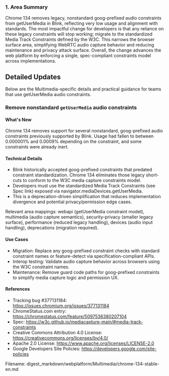 ### 1. Area Summary

Chrome 134 removes legacy, nonstandard goog-prefixed audio constraints from getUserMedia in Blink, reflecting very low usage and alignment with standards. The most impactful change for developers is that any reliance on these legacy constraints will stop working; migrate to the standardized Media Track Constraints defined by the W3C. This narrows the browser surface area, simplifying WebRTC audio capture behavior and reducing maintenance and privacy attack surface. Overall, the change advances the web platform by enforcing a single, spec-compliant constraints model across implementations.

## Detailed Updates

Below are the Multimedia-specific details and practical guidance for teams that use getUserMedia audio constraints.

### Remove nonstandard `getUserMedia` audio constraints

#### What's New
Chrome 134 removes support for several nonstandard, goog-prefixed audio constraints previously supported by Blink. Usage had fallen to between 0.000001% and 0.0009% depending on the constraint, and some constraints were already inert.

#### Technical Details
- Blink historically accepted goog-prefixed constraints that predated constraint standardization. Chrome 134 eliminates those legacy short-cuts to conform to the W3C media capture constraints model.
- Developers must use the standardized Media Track Constraints (see Spec link) exposed via navigator.mediaDevices.getUserMedia.
- This is a deprecation-driven simplification that reduces implementation divergence and potential privacy/permission edge cases.

Relevant area mappings: webapi (getUserMedia constraint model), multimedia (audio capture semantics), security-privacy (smaller legacy surface), performance (reduced legacy handling), devices (audio input handling), deprecations (migration required).

#### Use Cases
- Migration: Replace any goog-prefixed constraint checks with standard constraint names or feature-detect via specification-compliant APIs.
- Interop testing: Validate audio capture behavior across browsers using the W3C constraint names.
- Maintenance: Remove guard code paths for goog-prefixed constraints to simplify media capture logic and permission UX.

#### References
- Tracking bug #377131184: https://issues.chromium.org/issues/377131184
- ChromeStatus.com entry: https://chromestatus.com/feature/5097536380207104
- Spec: https://w3c.github.io/mediacapture-main/#media-track-constraints
- Creative Commons Attribution 4.0 License: https://creativecommons.org/licenses/by/4.0/
- Apache 2.0 License: https://www.apache.org/licenses/LICENSE-2.0
- Google Developers Site Policies: https://developers.google.com/site-policies

Filename: digest_markdown/webplatform/Multimedia/chrome-134-stable-en.md